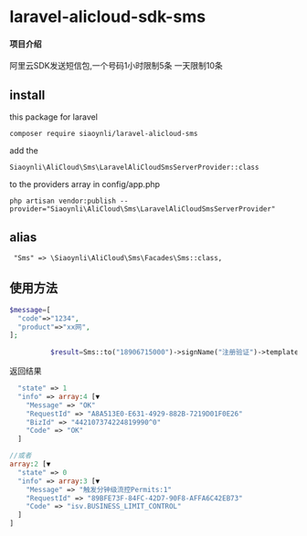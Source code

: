 # laravel-alicloud-sdk-sms

#### 项目介绍

阿里云SDK发送短信包,一个号码1小时限制5条 一天限制10条

## install

this package  for laravel

```
composer require siaoynli/laravel-alicloud-sms
```
add the   
```
Siaoynli\AliCloud\Sms\LaravelAliCloudSmsServerProvider::class   
```
to the providers array in config/app.php

```
php artisan vendor:publish --provider="Siaoynli\AliCloud\Sms\LaravelAliCloudSmsServerProvider"
```


## alias

```
 "Sms" => \Siaoynli\AliCloud\Sms\Facades\Sms::class,
```

## 使用方法

```php
$message=[
  "code"=>"1234",
  "product"=>"xx网",
];
 
          $result=Sms::to("18906715000")->signName("注册验证")->template("SMS_29010034")->send($message);
```

返回结果
```php
  "state" => 1
  "info" => array:4 [▼
    "Message" => "OK"
    "RequestId" => "A8A513E0-E631-4929-882B-7219D01F0E26"
    "BizId" => "442107374224819990^0"
    "Code" => "OK"
  ]

//或者
array:2 [▼
  "state" => 0
  "info" => array:3 [▼
    "Message" => "触发分钟级流控Permits:1"
    "RequestId" => "89BFE73F-84FC-42D7-90F8-AFFA6C42EB73"
    "Code" => "isv.BUSINESS_LIMIT_CONTROL"
  ]
]

```

